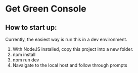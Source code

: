 # Get Green Console

## How to start up:

Currently, the easiest way is run this in a dev environment. 

1. With NodeJS installed, copy this project into a new folder.
2. npm install
3. npm run dev
4. Navaigate to the local host and follow through prompts
